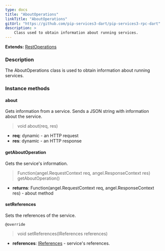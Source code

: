 ```yaml
---
type: docs
title: "AboutOperations"
linkTitle: "AboutOperations"
gitUrl: "https://github.com/pip-services3-dart/pip-services3-rpc-dart"
description: >
    Class used to obtain information about running services.
---
```


**Extends:** [RestOperations](../rest_operations)

### Description

The AboutOperations class is used to obtain information about running services.

### Instance methods

#### about
Gets information from a service.
Sends a JSON string with information about the service.

> void about(req, res)
- **req**: dynamic - an HTTP request
- **res**: dynamic - an HTTP response


#### getAboutOperation
Gets the service's information.

> Function(angel.RequestContext req, angel.ResponseContext res) getAboutOperation()

- **returns**: Function(angel.RequestContext req, angel.ResponseContext res) - about method


#### setReferences
Sets the references of the service.

`@override`
> void setReferences(IReferences references)

- **references**: [IReferences](../../../commons/refer/ireferences) - service's references.
